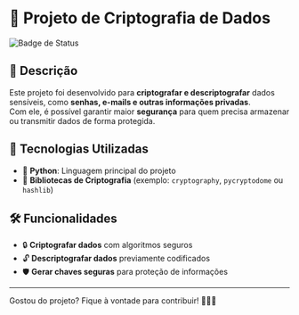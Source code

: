 # 🔐 Projeto de Criptografia de Dados

![Badge de Status](https://img.shields.io/badge/status-Conclu%C3%ADdo-success?style=for-the-badge)


## 📌 Descrição

Este projeto foi desenvolvido para **criptografar e descriptografar** dados sensíveis, como **senhas, e-mails e outras informações privadas**.  
Com ele, é possível garantir maior **segurança** para quem precisa armazenar ou transmitir dados de forma protegida.  

## 🚀 Tecnologias Utilizadas

- 🐍 **Python**: Linguagem principal do projeto
- 🔑 **Bibliotecas de Criptografia** (exemplo: `cryptography`, `pycryptodome` ou `hashlib`)

## 🛠️ Funcionalidades

- 🔒 **Criptografar dados** com algoritmos seguros
- 🔓 **Descriptografar dados** previamente codificados
- 🛡️ **Gerar chaves seguras** para proteção de informações

---

Gostou do projeto? Fique à vontade para contribuir! 🖖🏻🚀
